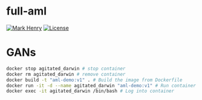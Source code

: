 # full-aml

[![Mark Henry](https://img.shields.io/static/v1?label=Author&message=Mark%20Henry&color=success)](https://www.linkedin.com/in/marknhenry/) 
[![License](https://img.shields.io/static/v1?label=License&message=MIT&color=blue)](https://www.linkedin.com/in/marknhenry/)

# GANs

``` bash 
docker stop agitated_darwin # stop container
docker rm agitated_darwin # remove container
docker build -t "aml-demo:v1" . # Build the image from Dockerfile
docker run -it -d --name agitated_darwin "aml-demo:v1" # Run container
docker exec -it agitated_darwin /bin/bash # Log into container
```
